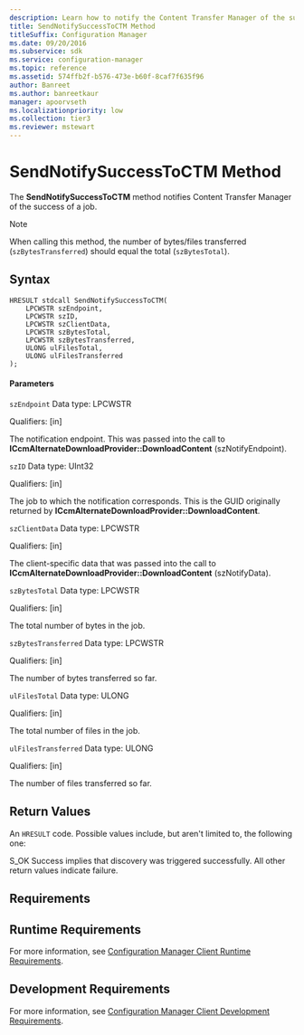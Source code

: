 ```yaml
---
description: Learn how to notify the Content Transfer Manager of the success of a job with SentNotifySuccessToCTM method.
title: SendNotifySuccessToCTM Method
titleSuffix: Configuration Manager
ms.date: 09/20/2016
ms.subservice: sdk
ms.service: configuration-manager
ms.topic: reference
ms.assetid: 574ffb2f-b576-473e-b60f-8caf7f635f96
author: Banreet
ms.author: banreetkaur
manager: apoorvseth
ms.localizationpriority: low
ms.collection: tier3
ms.reviewer: mstewart
---
```

# SendNotifySuccessToCTM Method
The **SendNotifySuccessToCTM** method notifies Content Transfer Manager of the success of a job.

> [!NOTE]
>  When calling this method, the number of bytes/files transferred (`szBytesTransferred`) should equal the total (`szBytesTotal`).

## Syntax

```
HRESULT stdcall SendNotifySuccessToCTM(
    LPCWSTR szEndpoint,
    LPCWSTR szID,
    LPCWSTR szClientData,
    LPCWSTR szBytesTotal,
    LPCWSTR szBytesTransferred,
    ULONG ulFilesTotal,
    ULONG ulFilesTransferred
);

```

#### Parameters
 `szEndpoint`
 Data type: LPCWSTR

 Qualifiers: [in]

 The notification endpoint. This was passed into the call to **ICcmAlternateDownloadProvider::DownloadContent** (szNotifyEndpoint).

 `szID`
 Data type: UInt32

 Qualifiers: [in]

 The job to which the notification corresponds. This is the GUID originally returned by **ICcmAlternateDownloadProvider::DownloadContent**.

 `szClientData`
 Data type: LPCWSTR

 Qualifiers: [in]

 The client-specific data that was passed into the call to **ICcmAlternateDownloadProvider::DownloadContent** (szNotifyData).

 `szBytesTotal`
 Data type: LPCWSTR

 Qualifiers: [in]

 The total number of bytes in the job.

 `szBytesTransferred`
 Data type: LPCWSTR

 Qualifiers: [in]

 The number of bytes transferred so far.

 `ulFilesTotal`
 Data type: ULONG

 Qualifiers: [in]

 The total number of files in the job.

 `ulFilesTransferred`
 Data type: ULONG

 Qualifiers: [in]

 The number of files transferred so far.

## Return Values
 An `HRESULT` code. Possible values include, but aren't limited to, the following one:

 S_OK
 Success implies that discovery was triggered successfully. All other return values indicate failure.

## Requirements

## Runtime Requirements
 For more information, see [Configuration Manager Client Runtime Requirements](../../../../../develop/core/reqs/client-runtime-requirements.md).

## Development Requirements
 For more information, see [Configuration Manager Client Development Requirements](../../../../../develop/core/reqs/client-development-requirements.md).
